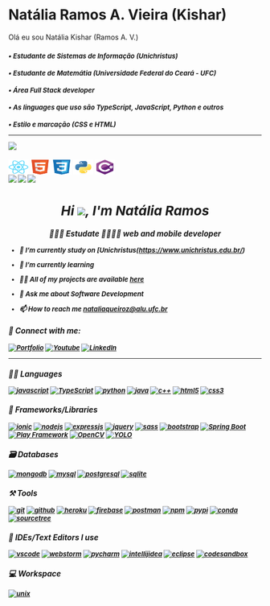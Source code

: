 # Natália Ramos A. Vieira (Kishar)
Olá eu sou Natália Kishar (Ramos A. V.)
<h5><font size="2">• Estudante de Sistemas de Informação (Unichristus)<br>
<h5><font size="2">• Estudante de Matemátia (Universidade Federal do Ceará - UFC)<br>
<h5><font size="2">• Área Full Stack developer<br>
<h5><font size="2">• As linguages que uso são TypeScript, JavaScript, Python e outros<br>
<h5><font size="2">• Estilo e marcação (CSS e HTML) <br>
<hr />
<a href="https://github.com/anuraghazra/github-readme-stats">
  <img height="156" src="https://github-readme-stats.vercel.app/api?username=nataliakishar&theme=radical&show_icons=true&hide=issues" style="max-width: 10%;" />
</a>

<div style="display: inline_block"><br>
<img align="center" alt="kishar-React" height="30" width="40" src="https://raw.githubusercontent.com/devicons/devicon/master/icons/react/react-original.svg">
<img align="center" alt="kishar-HTML" height="30" width="40" src="https://raw.githubusercontent.com/devicons/devicon/master/icons/html5/html5-original.svg">
<img align="center" alt="kishar-CSS" height="30" width="40" src="https://raw.githubusercontent.com/devicons/devicon/master/icons/css3/css3-original.svg">
<img align="center" alt="kishar-Python" height="30" width="40" src="https://raw.githubusercontent.com/devicons/devicon/master/icons/python/python-original.svg">
<img align="center" alt="kishar-Csharp" height="30" width="40" src="https://raw.githubusercontent.com/devicons/devicon/master/icons/csharp/csharp-original.svg">
<div> 
  <a href="https://www.youtube.com/channel/UCwvkyv8QI-ocrnZ4Z6Te8Hg" target="_blank"><img src="https://img.shields.io/badge/YouTube-FF0000?style=for-the-badge&logo=youtube&logoColor=white" target="_blank"></a>
  <a href="http://lattes.cnpq.br/7258973510195914"_blank"><img height="35em"src="http://www.portalfea.fea.usp.br/sites/default/files/u6211/icon-curriculo-lattes.png" target="_blank"></a>
  <a href="https://wa.me/qr/XMTADL4TNCYJF1"_blank"><img height="25em"  src="https://img.shields.io/badge/WhatsApp-25D366?style=for-the-badge&logo=whatsapp&logoColor=white" target="_blank"></a>
  <a href="<a href=" "_blank"></a>


  <h1 align="center">Hi <img src="https://raw.githubusercontent.com/MartinHeinz/MartinHeinz/master/wave.gif" width="30">, I'm Natália Ramos</h1>
<h3 align="center">👨🏻‍🏫 Estudate 🧑🏻‍💻🌐 web and mobile developer</h3>

- 🔭 I’m currently study on [Unichristus(https://www.unichristus.edu.br/)

- 🌱 I’m currently learning 

- 👨‍💻 All of my projects are available [here](nataliaramos.github.io)

- 💬 Ask me about **Software Development**

- 📫 How to reach me **nataliaqueiroz@alu.ufc.br**

### 🤝 Connect with me:

[![Portfolio](https://img.shields.io/badge/Portfolio-000000?style=for-the-badge&logo=Portfolio&logoColor=white)](https://gabrieltavaresmelo.github.io/portifolio)
[![Youtube](https://img.shields.io/badge/YouTube-F80000?style=for-the-badge&logo=youtube&logoColor=white)](https://www.youtube.com/channel/UCIap01bau4RPLh0fcaHu1Hg)
[![LinkedIn](https://img.shields.io/badge/LinkedIn-0077B5?style=for-the-badge&logo=linkedin&logoColor=white)](https://www.linkedin.com/in/gabriel-tavares-melo)

---

### 🧑‍💻 Languages

[![javascript](https://img.shields.io/badge/JavaScript-323330?style=for-the-badge&logo=javascript&logoColor=F7DF1E)](https://gabrieltavaresmelo.github.io/portifolio)
[![TypeScript](https://img.shields.io/badge/TypeScript-007ACC?style=for-the-badge&logo=typescript&logoColor=white)](https://gabrieltavaresmelo.github.io/portifolio)
[![python](https://img.shields.io/badge/Python-FFD43B?style=for-the-badge&logo=python&logoColor=darkgreen)](https://gabrieltavaresmelo.github.io/portifolio)
[![java](https://img.shields.io/badge/Java-ED8B00?style=for-the-badge&logo=java&logoColor=white)](https://gabrieltavaresmelo.github.io/portifolio)
[![c++](https://img.shields.io/badge/C%2B%2B-00599C?style=for-the-badge&logo=c%2B%2B&logoColor=white)](https://gabrieltavaresmelo.github.io/portifolio)
[![html5](https://img.shields.io/badge/HTML5-E34F26?style=for-the-badge&logo=html5&logoColor=white)](https://gabrieltavaresmelo.github.io/portifolio)
[![css3](https://img.shields.io/badge/CSS3-1572B6?style=for-the-badge&logo=css3&logoColor=white)](https://gabrieltavaresmelo.github.io/portifolio)

### 🧩 Frameworks/Libraries

[![ionic](https://img.shields.io/badge/Ionic-20232A?style=for-the-badge&logo=ionic&logoColor=61DAFB)](https://gabrieltavaresmelo.github.io/portifolio)
[![nodejs](https://img.shields.io/badge/Node.js-339933?style=for-the-badge&logo=nodedotjs&logoColor=white)](https://gabrieltavaresmelo.github.io/portifolio)
[![expressjs](https://img.shields.io/badge/Express.js-000000?style=for-the-badge&logo=express&logoColor=white)](https://gabrieltavaresmelo.github.io/portifolio)
[![jquery](https://img.shields.io/badge/jQuery-0769AD?style=for-the-badge&logo=jquery&logoColor=white)](https://gabrieltavaresmelo.github.io/portifolio)
[![sass](https://img.shields.io/badge/Sass-CC6699?style=for-the-badge&logo=sass&logoColor=white)](https://gabrieltavaresmelo.github.io/portifolio)
[![bootstrap](https://img.shields.io/badge/Bootstrap-563D7C?style=for-the-badge&logo=bootstrap&logoColor=white)](https://gabrieltavaresmelo.github.io/portifolio)
[![Spring Boot](https://img.shields.io/badge/Spring%20Boot-20232A?style=for-the-badge&logo=spring&logoColor=61DAFB)](https://gabrieltavaresmelo.github.io/portifolio)
[![Play Framework](https://img.shields.io/badge/Play%20Framework-20232A?style=for-the-badge&logo=scala&logoColor=61DAFB)](https://gabrieltavaresmelo.github.io/portifolio)
[![OpenCV](https://img.shields.io/badge/OpenCV-20232A?style=for-the-badge&logo=opencv&logoColor=61DAFB)](https://gabrieltavaresmelo.github.io/portifolio)
[![YOLO](https://img.shields.io/badge/YOLO-20232A?style=for-the-badge&logo=yolo&logoColor=61DAFB)](https://gabrieltavaresmelo.github.io/portifolio)

### 🗃️ Databases

[![mongodb](https://img.shields.io/badge/MongoDB-4EA94B?style=for-the-badge&logo=mongodb&logoColor=white)](https://gabrieltavaresmelo.github.io/portifolio)
[![mysql](https://img.shields.io/badge/MySQL-005C84?style=for-the-badge&logo=mysql&logoColor=white)](https://gabrieltavaresmelo.github.io/portifolio)
[![postgresql](https://img.shields.io/badge/PostgreSQL-20232A?style=for-the-badge&logo=postgresql&logoColor=61DAFB)](https://gabrieltavaresmelo.github.io/portifolio)
[![sqlite](https://img.shields.io/badge/SQLite-07405E?style=for-the-badge&logo=sqlite&logoColor=white)](https://itsrakesh.co)

### ⚒️ Tools

[![git](https://img.shields.io/badge/GIT-E44C30?style=for-the-badge&logo=git&logoColor=white)](https://gabrieltavaresmelo.github.io/portifolio)
[![github](https://img.shields.io/badge/GitHub-100000?style=for-the-badge&logo=github&logoColor=white)](https://gabrieltavaresmelo.github.io/portifolio)
[![heroku](https://img.shields.io/badge/Heroku-430098?style=for-the-badge&logo=heroku&logoColor=white)](https://gabrieltavaresmelo.github.io/portifolio)
[![firebase](https://img.shields.io/badge/firebase-ffca28?style=for-the-badge&logo=firebase&logoColor=black)](https://gabrieltavaresmelo.github.io/portifolio)
[![postman](https://img.shields.io/badge/Postman-FF6C37?style=for-the-badge&logo=Postman&logoColor=white)](https://gabrieltavaresmelo.github.io/portifolio)
[![npm](https://img.shields.io/badge/npm-CB3837?style=for-the-badge&logo=npm&logoColor=white)](https://gabrieltavaresmelo.github.io/portifolio)
[![pypi](https://img.shields.io/badge/pypi-3775A9?style=for-the-badge&logo=pypi&logoColor=white)](https://gabrieltavaresmelo.github.io/portifolio)
[![conda](https://img.shields.io/badge/conda-342B029.svg?&style=for-the-badge&logo=anaconda&logoColor=white)](https://gabrieltavaresmelo.github.io/portifolio)
[![sourcetree](https://img.shields.io/badge/SourceTree-179287?style=for-the-badge&logo=sourcetree&logoColor=white)](https://gabrieltavaresmelo.github.io/portifolio)

### 🧠 IDEs/Text Editors I use

[![vscode](https://img.shields.io/badge/Visual_Studio_Code-0078D4?style=for-the-badge&logo=visual%20studio%20code&logoColor=white)](https://gabrieltavaresmelo.github.io/portifolio)
[![webstorm](https://img.shields.io/badge/WebStorm-000000?style=for-the-badge&logo=WebStorm&logoColor=white)](https://gabrieltavaresmelo.github.io/portifolio)
[![pycharm](https://img.shields.io/badge/PyCharm-000000.svg?&style=for-the-badge&logo=PyCharm&logoColor=white)](https://gabrieltavaresmelo.github.io/portifolio)
[![intellijidea](https://img.shields.io/badge/IntelliJIDEA-000000.svg?style=for-the-badge&logo=intellij-idea&logoColor=white)](https://gabrieltavaresmelo.github.io/portifolio)
[![eclipse](https://img.shields.io/badge/Eclipse-000000.svg?style=for-the-badge&logo=eclipse&logoColor=white)](https://gabrieltavaresmelo.github.io/portifolio)
[![codesandbox](https://img.shields.io/badge/Codesandbox-000000?style=for-the-badge&logo=CodeSandbox&logoColor=white)](https://gabrieltavaresmelo.github.io/portifolio)

### 💻 Workspace

[![unix](https://img.shields.io/badge/Linux-0078D6?style=for-the-badge&logo=linux&logoColor=white)](https://gabrieltavaresmelo.github.io/portifolio)

<!-- 
[![windows](https://img.shields.io/badge/Windows-0078D6?style=for-the-badge&logo=windows&logoColor=white)](https://gabrieltavaresmelo.github.io/portifolio)
-->

<!-- [![hp laptop](https://img.shields.io/badge/hp%20laptop-0096D6?style=for-the-badge&logo=hp&logoColor=white)](https://gabrieltavaresmelo.github.io/portifolio)
[![acer monitor](https://img.shields.io/badge/acer%20monitor-83B81A?style=for-the-badge&logo=acer&logoColor=white)](https://gabrieltavaresmelo.github.io/portifolio) -->
